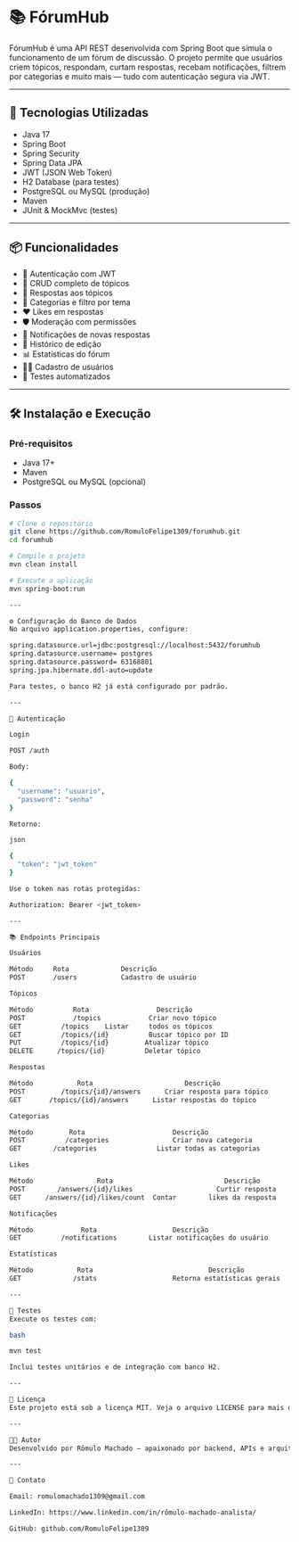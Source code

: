 # 📚 FórumHub

FórumHub é uma API REST desenvolvida com Spring Boot que simula o funcionamento de um fórum de discussão. O projeto permite que usuários criem tópicos, respondam, curtam respostas, recebam notificações, filtrem por categorias e muito mais — tudo com autenticação segura via JWT.

---

## 🚀 Tecnologias Utilizadas

- Java 17
- Spring Boot
- Spring Security
- Spring Data JPA
- JWT (JSON Web Token)
- H2 Database (para testes)
- PostgreSQL ou MySQL (produção)
- Maven
- JUnit & MockMvc (testes)

---

## 📦 Funcionalidades

- 🔐 Autenticação com JWT
- 🧵 CRUD completo de tópicos
- 💬 Respostas aos tópicos
- 📂 Categorias e filtro por tema
- ❤️ Likes em respostas
- 🛡️ Moderação com permissões
- 🔔 Notificações de novas respostas
- 🧾 Histórico de edição
- 📊 Estatísticas do fórum
- 🧑‍💼 Cadastro de usuários
- 🧪 Testes automatizados

---

## 🛠️ Instalação e Execução

### Pré-requisitos

- Java 17+
- Maven
- PostgreSQL ou MySQL (opcional)

### Passos

```bash
# Clone o repositório
git clone https://github.com/RomuloFelipe1309/forumhub.git
cd forumhub

# Compile o projeto
mvn clean install

# Execute a aplicação
mvn spring-boot:run

---

⚙️ Configuração do Banco de Dados
No arquivo application.properties, configure:

spring.datasource.url=jdbc:postgresql://localhost:5432/forumhub
spring.datasource.username= postgres
spring.datasource.password= 63168801 
spring.jpa.hibernate.ddl-auto=update

Para testes, o banco H2 já está configurado por padrão.

---

🔐 Autenticação

Login

POST /auth

Body:

{
  "username": "usuario",
  "password": "senha"
}

Retorno:

json

{
  "token": "jwt_token"
}

Use o token nas rotas protegidas:

Authorization: Bearer <jwt_token>

---

📚 Endpoints Principais

Usuários

Método     Rota	            Descrição
POST	   /users	        Cadastro de usuário

Tópicos

Método	        Rota	             Descrição
POST	        /topics	           Criar novo tópico
GET	         /topics	Listar     todos os tópicos
GET	         /topics/{id}	       Buscar tópico por ID
PUT	         /topics/{id}	      Atualizar tópico
DELETE	    /topics/{id}	      Deletar tópico

Respostas

Método	         Rota	                    Descrição
POST	     /topics/{id}/answers	   Criar resposta para tópico
GET	      /topics/{id}/answers	    Listar respostas do tópico

Categorias

Método	       Rota	                     Descrição
POST	      /categories	             Criar nova categoria
GET	       /categories	             Listar todas as categorias

Likes

Método	              Rota	                          Descrição
POST	    /answers/{id}/likes	                    Curtir resposta
GET	     /answers/{id}/likes/count	Contar        likes da resposta

Notificações

Método	          Rota	                 Descrição
GET	         /notifications	       Listar notificações do usuário

Estatísticas

Método	         Rota	                          Descrição
GET	            /stats	                 Retorna estatísticas gerais

---

🧪 Testes
Execute os testes com:

bash

mvn test

Inclui testes unitários e de integração com banco H2.

---

📄 Licença
Este projeto está sob a licença MIT. Veja o arquivo LICENSE para mais detalhes.

---

👨‍💻 Autor
Desenvolvido por Rômulo Machado — apaixonado por backend, APIs e arquitetura de software.

---

💬 Contato

Email: romulomachado1309@gmail.com

LinkedIn: https://www.linkedin.com/in/rômulo-machado-analista/

GitHub: github.com/RomuloFelipe1309



